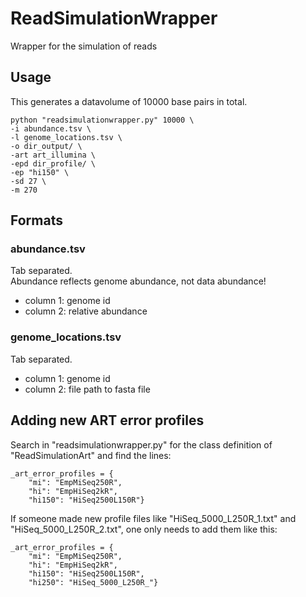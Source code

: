 # ReadSimulationWrapper
Wrapper for the simulation of reads

## Usage

This generates a datavolume of 10000 base pairs in total.

	python "readsimulationwrapper.py" 10000 \
	-i abundance.tsv \
	-l genome_locations.tsv \
	-o dir_output/ \
	-art art_illumina \
	-epd dir_profile/ \
	-ep "hi150" \
	-sd 27 \
	-m 270

## Formats

### abundance.tsv
Tab separated.  
Abundance reflects genome abundance, not data abundance!

* column 1: genome id
* column 2: relative abundance  


### genome_locations.tsv
Tab separated.  

* column 1: genome id
* column 2: file path to fasta file  

## Adding new ART error profiles

Search in "readsimulationwrapper.py" for the class definition of "ReadSimulationArt" and find the lines:

	_art_error_profiles = {
		"mi": "EmpMiSeq250R",
		"hi": "EmpHiSeq2kR",
		"hi150": "HiSeq2500L150R"}

If someone made new profile files like "HiSeq_5000_L250R_1.txt" and "HiSeq_5000_L250R_2.txt", one only needs to add them like this:

	_art_error_profiles = {
		"mi": "EmpMiSeq250R",
		"hi": "EmpHiSeq2kR",
		"hi150": "HiSeq2500L150R",
		"hi250": "HiSeq_5000_L250R_"}
